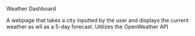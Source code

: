 Weather Dashboard

A webpage that takes a city inputted by the user and displays the current weather as wll as a 5-day forecast. Utilizes the OpenWeather API